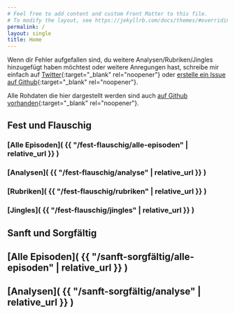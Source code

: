 ```yaml
---
# Feel free to add content and custom Front Matter to this file.
# To modify the layout, see https://jekyllrb.com/docs/themes/#overriding-theme-defaults
permalink: /
layout: single
title: Home
---
```


Wenn dir Fehler aufgefallen sind, du weitere Analysen/Rubriken/Jingles hinzugefügt haben möchtest oder weitere Anregungen hast, schreibe mir einfach auf [Twitter](https://twitter.com/mianbsp){:target="_blank" rel="noopener"} oder [erstelle ein Issue auf Github](https://github.com/marianfoo/PodcastAnalyticsF-F-S-S/issues){:target="_blank" rel="noopener"}.

Alle Rohdaten die hier dargestellt werden sind auch [auf Github vorhanden](https://github.com/marianfoo/PodcastAnalyticsF-F-S-S/tree/main/data){:target="_blank" rel="noopener"}.

## Fest und Flauschig

### [Alle Episoden]( {{ "/fest-flauschig/alle-episoden" | relative_url  }} )
### [Analysen]( {{ "/fest-flauschig/analyse" | relative_url  }} )
### [Rubriken]( {{ "/fest-flauschig/rubriken" | relative_url  }} )
### [Jingles]( {{ "/fest-flauschig/jingles" | relative_url  }} )

## Sanft und Sorgfältig

## [Alle Episoden]( {{ "/sanft-sorgfältig/alle-episoden" | relative_url  }} )
## [Analysen]( {{ "/sanft-sorgfältig/analyse" | relative_url  }} )